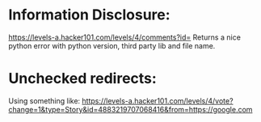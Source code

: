 # Information Disclosure:

https://levels-a.hacker101.com/levels/4/comments?id=
Returns a nice python error with python version, third party lib and file name.

# Unchecked redirects:

Using something like:
https://levels-a.hacker101.com/levels/4/vote?change=1&type=Story&id=4883219707068416&from=https://google.com
